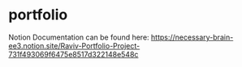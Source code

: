 # portfolio

Notion Documentation can be found here:
https://necessary-brain-ee3.notion.site/Raviv-Portfolio-Project-731f493069f6475e8517d322148e548c
